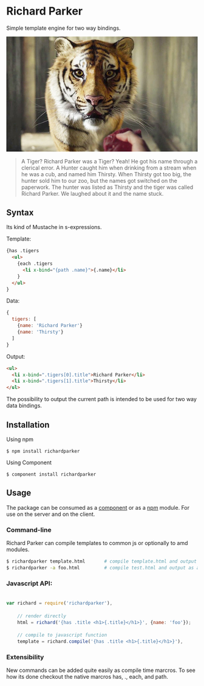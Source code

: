 # Richard Parker

Simple template engine for two way bindings.

![Richard Parker](resources/richard-parker.jpg)

> A Tiger? Richard Parker was a Tiger?
> Yeah! He got his name through a clerical error. A Hunter caught him when drinking from a
> stream when he was a cub, and named him Thirsty. When Thirsty got too big, the hunter sold
> him to our zoo, but the names got switched on the paperwork. The hunter was listed as 
> Thirsty and the tiger was called Richard Parker. We laughed about it and the name stuck.

## Syntax

Its kind of Mustache in s-expressions.

Template:

```HTML
{has .tigers
  <ul>
    {each .tigers
      <li x-bind="{path .name}">{.name}</li>
    }
  </ul>
}
```

Data:

```Javascript
{
  tigers: [
    {name: 'Richard Parker'}
    {name: 'Thirsty'}
  ]
}
```

Output:

```HTML
<ul>
  <li x-bind=".tigers[0].title">Richard Parker</li>
  <li x-bind=".tigers[1].title">Thirsty</li>
</ul>
```

The possibility to output the current path is intended to be used for two way data bindings.

## Installation

Using npm

```
$ npm install richardparker

```

Using Component

```
$ component install richardparker
```

## Usage

The package can be consumed as a [component](http://github.com/component/component) or as a 
[npm](http://npmjs.org/) module. For use on the server and on the client.

### Command-line

Richard Parker can compile templates to common js or optionally to amd modules.

```bash
$ richardparker template.html       # compile template.html and output to stdout
$ richardparker -a foo.html         # compile test.html and output as amd module
```

### Javascript API:

```Javascript

var richard = require('richardparker'),

    // render directly
    html = richard('{has .title <h1>{.title}</h1>}', {name: 'foo'});

    // compile to javascript function
    template = richard.compile('{has .title <h1>{.title}</h1>}'),

```

### Extensibility

New commands can be added quite easily as compile time marcros. To see how its done
checkout the native marcros has, ., each, and path.



